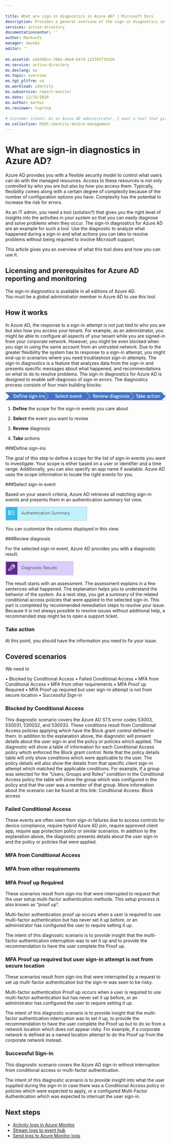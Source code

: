 ```yaml
---

title: What are sign-in diagnostics in Azure AD? | Microsoft Docs
description: Provides a general overview of the sign-in diagnostics in Azure AD.
services: active-directory
documentationcenter: ''
author: MarkusVi
manager: daveba
editor: ''

ms.assetid: e2b3d8ce-708a-46e4-b474-123792f35526
ms.service: active-directory
ms.devlang: na
ms.topic: overview
ms.tgt_pltfrm: na
ms.workload: identity
ms.subservice: report-monitor
ms.date: 12/15/2020
ms.author: markvi
ms.reviewer: tspring  

# Customer intent: As an Azure AD administrator, I want a tool that gives me the right level of insights into the activities in my system so that I can easily diagnose and solve problems when they occur.
ms.collection: M365-identity-device-management
---
```


# What are sign-in diagnostics in Azure AD?

Azure AD provides you with a flexible security model to control what users can do with the managed resources. Access to these resources is not only controlled by who you are but also by how you access them. Typically, flexibility comes along with a certain degree of complexity because of the number of configuration options you have. Complexity has the potential to increase the risk for errors.

As an IT admin, you need a tool (solution?) that gives you the right level of insights into the activities in your system so that you can easily diagnose and solve problems when they occur. The sign-in diagnostics for Azure AD are an example for such a tool. Use the diagnostic to analyze what happened during a sign-in and what actions you can take to resolve problems without being required to involve Microsoft support.

This article gives you an overview of what this tool does and how you can use it.


## Licensing and prerequisites for Azure AD reporting and monitoring

The sign-in diagnostics is available in all editions of Azure AD.<br> 
You must be a global administrator member in Azure AD to use this tool.

## How it works

In Azure AD, the response to a sign-in attempt is not just tied to who you are but also how you access your tenant. For example, as an administrator, you might be able to configure all aspects of your tenant while you are signed-in from your corporate network. However, you might be even blocked when you sign in using the same account from an untrusted network. 
Due to the greater flexibility the system has to response to a sign-in attempt, you might end-up in scenarios where you need troubleshoot sign-in attempts. The sign-in diagnostics is a feature that analyzes data from the sign-in and presents specific messages about what happened, and recommendations on what to do to resolve problems. 
The sign-in diagnostics for Azure AD is designed to enable self-diagnosis of sign-in errors. The diagnostics process consists of four main building blocks:

![Process](./media/overview-sign-in-diagnostics/process.png)
 
1. **Define** the scope for the sign-in events you care about

2. **Select** the event you want to review

3. **Review** diagnosis

4. **Take** actions

 
###Define sign-ins

The goal of this step to define a scope for the list of sign-in events you want to investigate. Your scope is either based on a user or identifier and a time range. Additionally, you can also specify an app name if available. Azure AD uses the scope information to locate the right events for you.  

###Select sign-in event 

Based on your search criteria, Azure AD retrieves all matching sign-in events and presents them in an authentication summary list view. 

![Reporting](./media/overview-sign-in-diagnostics/authentication-summary.png)


 
You can customize the columns displayed in this view.

###Review diagnosis

For the selected sign-in event, Azure AD provides you with a diagnostic result. 

![Reporting](./media/overview-sign-in-diagnostics/diagnostics-results.png)

 
The result starts with an assessment. The assessment explains in a few sentences what happened. The explanation helps you to understand the behavior of the system. As a next step, you get a summary of the related conditional access policies that were applied to the selected sign-in. 
This part is completed by recommended remediation steps to resolve your issue. Because it is not always possible to resolve issues without additional help, a recommended step might be to open a support ticket. 

### Take action 
At this point, you should have the information you need to fix your issue.


## Covered scenarios

We need to 

 
•	Blocked by Conditional Access
•	Failed Conditional Access
•	MFA from Conditional Access
•	MFA from other requirements
•	MFA Proof up Required
•	MFA Proof up required but user sign-in attempt is not from secure location
•	Successful Sign-in


###	Blocked by Conditional Access

This diagnostic scenario covers the Azure AD STS error codes 53003, 530031, 530032, and 530033. These conditions result from Conditional Access policies applying which have the Block grant control defined in them.
<insert sample text here>
In addition to the explanation above, the diagnostic will present details about the user sign-in and the policy or policies which applied.
The diagnostic will show a table of information for each Conditional Access policy which enforced the Block grant control. 
Note that the policy details table will only show conditions which were applicable to the user. 
The policy details will also show the details from that specific client sign-in attempt which matched the applicable conditions. For example, if a group was selected for the “Users, Groups and Roles” condition in the Conditional Access policy the table will show the group which was configured in the policy and that the user was a member of that group.
<insert an example snapshot>
More information about the scenario can be found at this link:
Conditional Access: Block access



### Failed Conditional Access

These events are often seen from sign-in failures due to access controls for device compliance, require hybrid Azure AD join, require approved client app, require app protection policy or similar scenarios. 
<insert sample text here>
In addition to the explanation above, the diagnostic presents details about the user sign-in and the policy or policies that were applied.


### MFA from Conditional Access

### MFA from other requirements

### MFA Proof up Required

These scenarios result from sign-ins that were interrupted to request that the user setup multi-factor authentication methods. This setup process is also known as “proof up”.

Multi-factor authentication proof up occurs when a user is required to use multi-factor authentication but has never set it up before, or an administrator has configured the user to require setting it up.

The intent of this diagnostic scenario is to provide insight that the multi-factor authentication interruption was to set it up and to provide the recommendation to have the user complete the Proof up.

### MFA Proof up required but user sign-in attempt is not from secure location

These scenarios result from sign-ins that were interrupted by a request to set up multi-factor authentication but the sign-in was seen to be risky. 

Multi-factor authentication Proof up occurs when a user is required to use multi-factor authentication but has never set it up before, or an administrator has configured the user to require setting it up.

The intent of this diagnostic scenario is to provide insight that the multi-factor authentication interruption was to set it up, to provide the recommendation to have the user complete the Proof up but to do so from a network location which does not appear risky. For example, if a corporate network is defined as a named location attempt to do the Proof up from the corporate network instead.


### Successful Sign-in

This diagnostic scenario covers the Azure AD sign-in without interruption from conditional access or multi-factor authentication.

The intent of this diagnostic scenario is to provide insight into what the user supplied during the sign-in in case there was a Conditional Access policy or policies which were expected to apply, or a configured Multi-Factor Authentication which was expected to interrupt the user sign-in.



## Next steps

* [Activity logs in Azure Monitor](concept-activity-logs-azure-monitor.md)
* [Stream logs to event hub](tutorial-azure-monitor-stream-logs-to-event-hub.md)
* [Send logs to Azure Monitor logs](howto-integrate-activity-logs-with-log-analytics.md)
